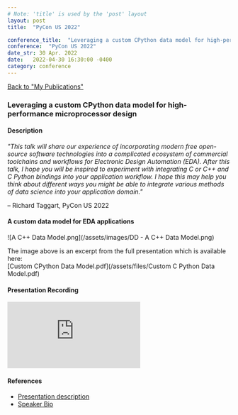 ```yaml
---
# Note: 'title' is used by the 'post' layout
layout: post
title:  "PyCon US 2022"

conference_title:  "Leveraging a custom CPython data model for high-performance microprocessor design"
conference:  "PyCon US 2022"
date_str: 30 Apr. 2022
date:   2022-04-30 16:30:00 -0400
category: conference
---
```

<head>
    <link rel="stylesheet" href="{{ '/assets/css/publications.css' | relative_url }}" />
</head>

[Back to "My Publications"](/pubs)

### Leveraging a custom CPython data model for high-performance microprocessor design

#### Description
_"This talk will share our experience of incorporating modern free open-source software technologies into a complicated ecosystem of commercial toolchains and workflows for Electronic Design Automation (EDA). After this talk, I hope you will be inspired to experiment with integrating C or C++ and C Python bindings into your application workflow. I hope this may help you think about different ways you might be able to integrate various methods of data science into your application domain."_  
<div class="quote-author">– Richard Taggart, PyCon US 2022</div>

#### A custom data model for EDA applications
![A C++ Data Model.png](/assets/images/DD - A C++ Data Model.png)

The image above is an excerpt from the full presentation which is available here:  
[Custom CPython Data Model.pdf](/assets/files/Custom C Python Data Model.pdf)


#### Presentation Recording
<!-- Original size: 560x315 -->
<!-- class="player_view" -->

<div>
<iframe src="https://www.youtube-nocookie.com/embed/mbssZpB7U50?si=6toeWhYZGy4h161k" title="YouTube video player" frameborder="0" allow="accelerometer; autoplay; clipboard-write; encrypted-media; gyroscope; picture-in-picture; web-share" referrerpolicy="strict-origin-when-cross-origin" allowfullscreen></iframe>
</div>

<div class="spacer"></div>

#### References
- [Presentation description](https://us.pycon.org/2022/schedule/presentation/56/)
- [Speaker Bio](https://us.pycon.org/2022/speaker/profile/60/index.html)
